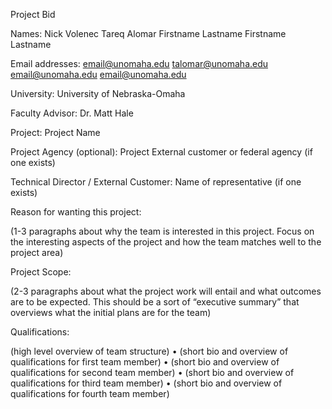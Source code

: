 Project Bid

Names:	Nick Volenec
				Tareq Alomar
				Firstname Lastname
				Firstname Lastname

Email addresses:		email@unomaha.edu
talomar@unomaha.edu
email@unomaha.edu
email@unomaha.edu


University:			University of Nebraska-Omaha

Faculty Advisor:		Dr. Matt Hale

Project:			Project Name 

Project Agency (optional):	Project External customer or federal agency (if one exists)

Technical Director / External Customer: 	Name of representative (if one exists)	

Reason for wanting this project:

(1-3 paragraphs about why the team is interested in this project. Focus on the interesting aspects of the project and how the team matches well to the project area)

Project Scope:

(2-3 paragraphs about what the project work will entail and what outcomes are to be expected. This should be a sort of “executive summary” that overviews what the initial plans are for the team)

Qualifications:

(high level overview of team structure)
•	(short bio and overview of qualifications for first team member)
•	(short bio and overview of qualifications for second team member)
•	(short bio and overview of qualifications for third team member)
•	(short bio and overview of qualifications for fourth team member)

